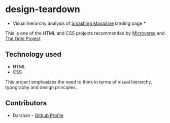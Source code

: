 # design-teardown

* Visual hierarchy analysis of [Smashing Magazine](https://www.smashingmagazine.com/) landing page * 

This is one of the HTML and CSS projects recommended by [Microverse](https://www.microverse.org/) and [The Odin Project](https://www.theodinproject.com)

## Technology used
* HTML
* CSS

This project emphasizes the need to think in terms of visual hierarchy, typography and design principles.

## Contributors

* Darshan - [Github Profile](https://github.com/daashandayo)
